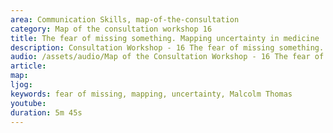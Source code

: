 ```yaml
---
area: Communication Skills, map-of-the-consultation
category: Map of the consultation workshop 16
title: The fear of missing something. Mapping uncertainty in medicine
description: Consultation Workshop - 16 The fear of missing something. Mapping uncertainty in medicine
audio: /assets/audio/Map of the Consultation Workshop - 16 The fear of missing something. Mapping uncertainty in medicine - MQ.mp3
article: 
map:
ljog:  
keywords: fear of missing, mapping, uncertainty, Malcolm Thomas
youtube: 
duration: 5m 45s
--- 
```

